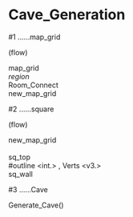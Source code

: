 # Cave_Generation

#1 ......map_grid

(flow)
  
  map_grid</br>
  _region_</br>
  Room_Connect</br>
  new_map_grid

#2 ......square

(flow)
  
  new_map_grid</br>
  </br>
  sq_top</br>
  #outline <int.> , Verts <v3.></br>
  sq_wall
  
#3 ......Cave

Generate_Cave()

